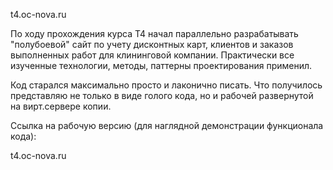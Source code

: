  t4.oc-nova.ru

По ходу прохождения курса Т4 начал параллельно разрабатывать "полубоевой" сайт
по учету дисконтных карт, клиентов и заказов выполненных работ для клининговой компании.
Практически все изученные технологии, методы, паттерны проектирования применил.

Код старался максимально просто и лаконично писать. Что получилось представляю не только в виде голого кода,
 но и рабочей развернутой на вирт.сервере копии.

 Ссылка на рабочую версию (для наглядной демонстрации функционала кода):

 t4.oc-nova.ru

 